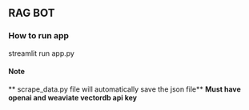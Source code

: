 ## RAG BOT
### How to run app
streamlit run app.py
#### Note
** scrape_data.py file will automatically save the json file**
**Must have openai and weaviate vectordb api key**

